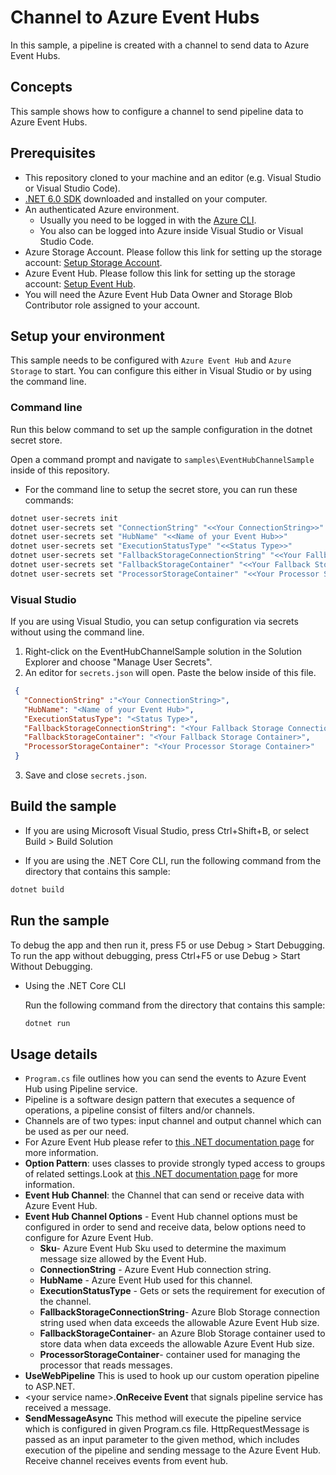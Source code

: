 # Channel to Azure Event Hubs

In this sample, a pipeline is created with a channel to send data to Azure Event Hubs.

## Concepts

This sample shows how to configure a channel to send pipeline data to Azure Event Hubs.


## Prerequisites

- This repository cloned to your machine and an editor (e.g. Visual Studio or Visual Studio Code).
- [.NET 6.0 SDK](https://dotnet.microsoft.com/download) downloaded and installed on your computer.
- An authenticated Azure environment.
  - Usually you need to be logged in with the [Azure CLI](https://docs.microsoft.com/cli/azure/).
  - You also can be logged into Azure inside Visual Studio or Visual Studio Code.
- Azure Storage Account. Please follow this link for setting up the storage account: [Setup Storage Account](https://docs.microsoft.com/azure/storage/common/storage-account-create?tabs=azure-portal). 
- Azure Event Hub. Please follow this link for setting up the storage account: [Setup Event Hub](https://docs.microsoft.com/azure/event-hubs/event-hubs-create).
- You will need the Azure Event Hub Data Owner and Storage Blob Contributor role assigned to your account.

## Setup your environment

This sample needs to be configured with `Azure Event Hub` and `Azure Storage` to start. You can configure this either in Visual Studio or by using the command line.

### Command line

Run this below command to set up the sample configuration in the dotnet secret store.

Open a command prompt and navigate to `samples\EventHubChannelSample` inside of this repository.
- For the command line to setup the secret store, you can run these commands:

```bash
dotnet user-secrets init 
dotnet user-secrets set "ConnectionString" "<<Your ConnectionString>>"
dotnet user-secrets set "HubName" "<<Name of your Event Hub>>"
dotnet user-secrets set "ExecutionStatusType" "<<Status Type>>"
dotnet user-secrets set "FallbackStorageConnectionString" "<<Your Fallback Storage Connection String>>" 
dotnet user-secrets set "FallbackStorageContainer" "<<Your Fallback Storage Container>>" 
dotnet user-secrets set "ProcessorStorageContainer" "<<Your Processor Storage Container>>"
```

### Visual Studio

If you are using Visual Studio, you can setup configuration via secrets without using the command line.

 1. Right-click on the EventHubChannelSample solution in the Solution Explorer and choose "Manage User Secrets".
 2. An editor for `secrets.json` will open. Paste the below inside of this file.

 ```json
  {
    "ConnectionString" :"<Your ConnectionString>",
    "HubName": "<Name of your Event Hub>",
    "ExecutionStatusType": "<Status Type>",
    "FallbackStorageConnectionString": "<Your Fallback Storage Connection String>",
    "FallbackStorageContainer": "<Your Fallback Storage Container>", 
    "ProcessorStorageContainer": "<Your Processor Storage Container>"
  }
```
3. Save and close `secrets.json`.

## Build the sample 

- If you are using Microsoft Visual Studio, press Ctrl+Shift+B, or select Build > Build Solution 

- If you are using the .NET Core CLI, run the following command from the directory that contains this sample: 

```bash
dotnet build
```

## Run the sample 

To debug the app and then run it, press F5 or use Debug > Start Debugging. To run the app without debugging, press Ctrl+F5 or use Debug > Start Without Debugging. 

- Using the .NET Core CLI 

    Run the following command from the directory that contains this sample: 

    ```bash
    dotnet run
    ```
## Usage details 

- `Program.cs` file outlines how you can send the events to Azure Event Hub using Pipeline service. 
- Pipeline is a software design pattern that executes a sequence of operations, a pipeline consist of filters and/or channels.
- Channels are of two types: input channel and output channel which can be used as per our need. 
- For Azure Event Hub please refer to [this .NET documentation page](https://docs.microsoft.com/azure/event-hubs/event-hubs-about) for more information.
- **Option Pattern**: uses classes to provide strongly typed access to groups of related settings.Look at [this .NET documentation page](https://docs.microsoft.com/en-us/aspnet/core/fundamentals/configuration/options?view=aspnetcore-6.0) for more information.
- **Event Hub Channel**: the Channel that can send or receive data with Azure Event Hub. 
- **Event Hub Channel Options** - Event Hub channel options must be configured in order to send and receive data, below options need to configure for Azure Event Hub.
  - **Sku**- Azure Event Hub Sku used to determine the maximum      message size allowed by the Event Hub. 
  - **ConnectionString** - Azure Event Hub connection string.
  - **HubName** - Azure Event Hub used for this channel.
  - **ExecutionStatusType** - Gets or sets the requirement for   execution of the channel.
  - **FallbackStorageConnectionString**- Azure Blob Storage connection string used when data exceeds the allowable Azure Event Hub size.
  - **FallbackStorageContainer**- an Azure Blob Storage container used to store data when data exceeds the allowable Azure Event Hub size.
  - **ProcessorStorageContainer**- container used for managing the processor that reads messages.
- **UseWebPipeline** This is used to hook up our custom operation pipeline to ASP.NET.
- \<your service name\>.**OnReceive Event** that signals pipeline service has received a message.
- **SendMessageAsync** This method will execute the pipeline service which is configured in given Program.cs file. HttpRequestMessage is passed as an input parameter to the given method, which includes execution of the pipeline and sending message to the Azure Event Hub. Receive channel receives events from event hub. 
